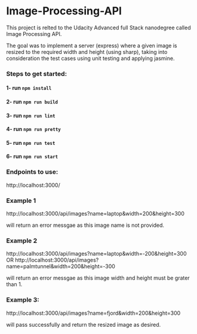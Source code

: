 # Image-Processing-API

This project is relted to the Udacity Advanced full Stack nanodegree called Image Processing API.

The goal was to implement a server (express) where a given image is resized to the required width and height (using sharp), taking into consideration the test cases using unit testing and applying jasmine.

### Steps to get started:

#### 1- run `npm install`
#### 2- run `npm run build`
#### 3- run `npm run lint`
#### 4- run `npm run pretty`
#### 5- run `npm run test`
#### 6- run `npm run start`

### Endpoints to use:
http://localhost:3000/

### Example 1
http://localhost:3000/api/images?name=laptop&width=200&height=300

will return an error messgae as this image name is not provided.

### Example 2
http://localhost:3000/api/images?name=laptop&width=-200&height=300
OR
http://localhost:3000/api/images?name=palmtunnel&width=200&height=-300

will return an error messgae as this image width and height must be grater than 1.

### Example 3:
http://localhost:3000/api/images?name=fjord&width=200&height=300

will pass successfully and return the resized image as desired.
